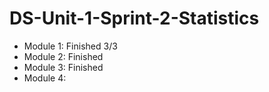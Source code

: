 # DS-Unit-1-Sprint-2-Statistics

- Module 1: Finished 3/3
- Module 2: Finished
- Module 3: Finished
- Module 4:
